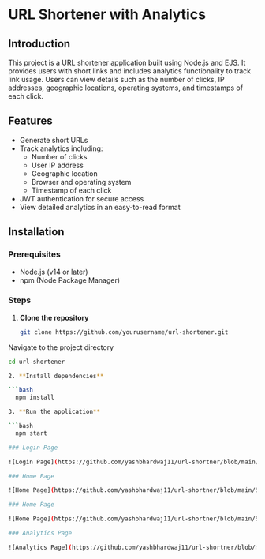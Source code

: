 # URL Shortener with Analytics

## Introduction

This project is a URL shortener application built using Node.js and EJS. It provides users with short links and includes analytics functionality to track link usage. Users can view details such as the number of clicks, IP addresses, geographic locations, operating systems, and timestamps of each click.

## Features

- Generate short URLs
- Track analytics including:
  - Number of clicks
  - User IP address
  - Geographic location
  - Browser and operating system
  - Timestamp of each click
- JWT authentication for secure access
- View detailed analytics in an easy-to-read format

## Installation

### Prerequisites

- Node.js (v14 or later)
- npm (Node Package Manager)

### Steps

1. **Clone the repository**

   ```bash
   git clone https://github.com/yourusername/url-shortener.git
Navigate to the project directory

  ```bash
  cd url-shortener

2. **Install dependencies**

  ```bash
    npm install

3. **Run the application**

  ```bash
    npm start

### Login Page

![Login Page](https://github.com/yashbhardwaj11/url-shortner/blob/main/Screenshot%20from%202024-09-05%2001-44-31.png)

### Home Page

![Home Page](https://github.com/yashbhardwaj11/url-shortner/blob/main/Screenshot%20from%202024-09-05%2001-45-05.png)

### Home Page

![Home Page](https://github.com/yashbhardwaj11/url-shortner/blob/main/Screenshot%20from%202024-09-05%2001-45-05.png)

### Analytics Page

![Analytics Page](https://github.com/yashbhardwaj11/url-shortner/blob/main/Screenshot%20from%202024-09-05%2001-46-21.png)

